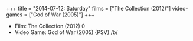 +++
title = "2014-07-12: Saturday"
films = ["The Collection (2012)"]
video-games = ["God of War (2005)"]
+++


* Film: The Collection (2012) 0
* Video Game: God of War (2005) {PSV} /b/
